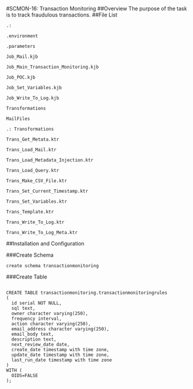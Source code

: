 #SCMON-16: Transaction Monitoring
##Overview
The purpose of the task is to track fraudulous transactions.
##File List
```
.: 

.environment

.parameters

Job_Mail.kjb

Job_Main_Transaction_Monitoring.kjb

Job_POC.kjb

Job_Set_Variables.kjb

Job_Write_To_Log.kjb

Transformations

MailFiles
```
```
.: Transformations

Trans_Get_Metata.ktr

Trans_Load_Mail.ktr

Trans_Load_Metadata_Injection.ktr

Trans_Load_Query.ktr

Trans_Make_CSV_File.ktr

Trans_Set_Current_Timestamp.ktr

Trans_Set_Variables.ktr

Trans_Template.ktr

Trans_Write_To_Log.ktr

Trans_Write_To_Log_Meta.ktr
```
##Installation and Configuration

###Create Schema
```
create schema transactionmonitoring
```
###Create Table
```

CREATE TABLE transactionmonitoring.transactionmonitoringrules
(
  id serial NOT NULL,
  sql text,
  owner character varying(250),
  frequency interval,
  action character varying(250),
  email_address character varying(250),
  email_body text,
  description text,
  next_review_date date,
  create_date timestamp with time zone,
  update_date timestamp with time zone,
  last_run_date timestamp with time zone
)
WITH (
  OIDS=FALSE
);
```
